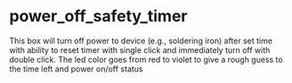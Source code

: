 # power_off_safety_timer
This box will turn off power to device (e.g., soldering iron) after set time with ability to reset timer with single click and immediately turn off with double click. The led color goes from red to violet to give a rough guess to the time left and power on/off status
